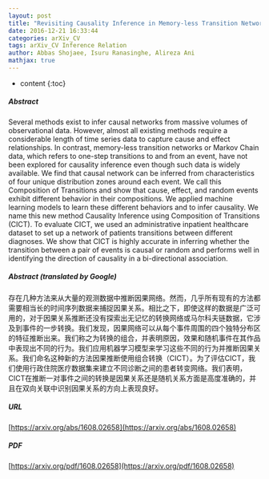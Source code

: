 ```yaml
---
layout: post
title: "Revisiting Causality Inference in Memory-less Transition Networks"
date: 2016-12-21 16:33:44
categories: arXiv_CV
tags: arXiv_CV Inference Relation
author: Abbas Shojaee, Isuru Ranasinghe, Alireza Ani
mathjax: true
---
```


* content
{:toc}

##### Abstract
Several methods exist to infer causal networks from massive volumes of observational data. However, almost all existing methods require a considerable length of time series data to capture cause and effect relationships. In contrast, memory-less transition networks or Markov Chain data, which refers to one-step transitions to and from an event, have not been explored for causality inference even though such data is widely available. We find that causal network can be inferred from characteristics of four unique distribution zones around each event. We call this Composition of Transitions and show that cause, effect, and random events exhibit different behavior in their compositions. We applied machine learning models to learn these different behaviors and to infer causality. We name this new method Causality Inference using Composition of Transitions (CICT). To evaluate CICT, we used an administrative inpatient healthcare dataset to set up a network of patients transitions between different diagnoses. We show that CICT is highly accurate in inferring whether the transition between a pair of events is causal or random and performs well in identifying the direction of causality in a bi-directional association.

##### Abstract (translated by Google)
存在几种方法来从大量的观测数据中推断因果网络。然而，几乎所有现有的方法都需要相当长的时间序列数据来捕捉因果关系。相比之下，即使这样的数据是广泛可用的，对于因果关系推断还没有探索出无记忆的转换网络或马尔科夫链数据，它涉及到事件的一步转换。我们发现，因果网络可以从每个事件周围的四个独特分布区的特征推断出来。我们称之为转换的组合，并表明原因，效果和随机事件在其作品中表现出不同的行为。我们应用机器学习模型来学习这些不同的行为并推断因果关系。我们命名这种新的方法因果推断使用组合转换（CICT）。为了评估CICT，我们使用行政住院医疗数据集来建立不同诊断之间的患者转变网络。我们表明，CICT在推断一对事件之间的转换是因果关系还是随机关系方面是高度准确的，并且在双向关联中识别因果关系的方向上表现良好。

##### URL
[https://arxiv.org/abs/1608.02658](https://arxiv.org/abs/1608.02658)

##### PDF
[https://arxiv.org/pdf/1608.02658](https://arxiv.org/pdf/1608.02658)

